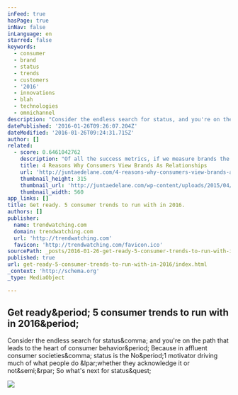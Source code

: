 ```yaml
---
inFeed: true
hasPage: true
inNav: false
inLanguage: en
starred: false
keywords:
  - consumer
  - brand
  - status
  - trends
  - customers
  - '2016'
  - innovations
  - blah
  - technologies
  - omnichannel
description: "Consider the endless search for status, and you're on the path that leads to the heart of consumer behavior. Because in affluent consumer societies, status is the No.1 motivator driving much of what people do (whether they acknowledge it or not;) So what's next for status?"
datePublished: '2016-01-26T09:26:07.204Z'
dateModified: '2016-01-26T09:24:31.715Z'
author: []
related:
  - score: 0.6461042762
    description: "Of all the success metrics, if we measure brands the way we measure healthy relationships, we can easily trump the competition. Metrics is an integral part of a brand's strategy. They help businesses understand how their brand is performing within the framework of customer values and expectations."
    title: 4 Reasons Why Consumers View Brands As Relationships
    url: 'http://juntaedelane.com/4-reasons-why-consumers-view-brands-as-relationships/'
    thumbnail_height: 315
    thumbnail_url: 'http://juntaedelane.com/wp-content/uploads/2015/04/Why-Consumers-View-Brands-As-Relationships-Juntae-DeLane.png'
    thumbnail_width: 560
app_links: []
title: Get ready. 5 consumer trends to run with in 2016.
authors: []
publisher:
  name: trendwatching.com
  domain: trendwatching.com
  url: 'http://trendwatching.com'
  favicon: 'http://trendwatching.com/favicon.ico'
sourcePath: _posts/2016-01-26-get-ready-5-consumer-trends-to-run-with-in-2016.md
published: true
url: get-ready-5-consumer-trends-to-run-with-in-2016/index.html
_context: 'http://schema.org'
_type: MediaObject

---
```

<article style=""><h1>Get ready&amp;period; 5 consumer trends to run with in 2016&amp;period;</h1><p>Consider the endless search for status&amp;comma; and you're on the path that leads to the heart of consumer behavior&amp;period; Because in affluent consumer societies&amp;comma; status is the No&amp;period;1 motivator driving much of what people do &amp;lpar;whether they acknowledge it or not&amp;semi;&amp;rpar; So what's next for status&amp;quest;</p><img src="http://trendwatching.com/assets/img/briefing/TWP-iceberg.png" /></article>